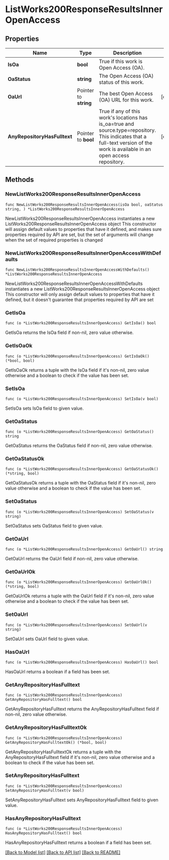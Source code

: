 # ListWorks200ResponseResultsInnerOpenAccess

## Properties

Name | Type | Description | Notes
------------ | ------------- | ------------- | -------------
**IsOa** | **bool** | True if this work is Open Access (OA). | 
**OaStatus** | **string** | The Open Access (OA) status of this work. | 
**OaUrl** | Pointer to **string** | The best Open Access (OA) URL for this work. | [optional] 
**AnyRepositoryHasFulltext** | Pointer to **bool** | True if any of this work&#39;s locations has is_oa&#x3D;true and source.type&#x3D;repository. This indicates that a full-text version of the work is available in an open access repository. | [optional] 

## Methods

### NewListWorks200ResponseResultsInnerOpenAccess

`func NewListWorks200ResponseResultsInnerOpenAccess(isOa bool, oaStatus string, ) *ListWorks200ResponseResultsInnerOpenAccess`

NewListWorks200ResponseResultsInnerOpenAccess instantiates a new ListWorks200ResponseResultsInnerOpenAccess object
This constructor will assign default values to properties that have it defined,
and makes sure properties required by API are set, but the set of arguments
will change when the set of required properties is changed

### NewListWorks200ResponseResultsInnerOpenAccessWithDefaults

`func NewListWorks200ResponseResultsInnerOpenAccessWithDefaults() *ListWorks200ResponseResultsInnerOpenAccess`

NewListWorks200ResponseResultsInnerOpenAccessWithDefaults instantiates a new ListWorks200ResponseResultsInnerOpenAccess object
This constructor will only assign default values to properties that have it defined,
but it doesn't guarantee that properties required by API are set

### GetIsOa

`func (o *ListWorks200ResponseResultsInnerOpenAccess) GetIsOa() bool`

GetIsOa returns the IsOa field if non-nil, zero value otherwise.

### GetIsOaOk

`func (o *ListWorks200ResponseResultsInnerOpenAccess) GetIsOaOk() (*bool, bool)`

GetIsOaOk returns a tuple with the IsOa field if it's non-nil, zero value otherwise
and a boolean to check if the value has been set.

### SetIsOa

`func (o *ListWorks200ResponseResultsInnerOpenAccess) SetIsOa(v bool)`

SetIsOa sets IsOa field to given value.


### GetOaStatus

`func (o *ListWorks200ResponseResultsInnerOpenAccess) GetOaStatus() string`

GetOaStatus returns the OaStatus field if non-nil, zero value otherwise.

### GetOaStatusOk

`func (o *ListWorks200ResponseResultsInnerOpenAccess) GetOaStatusOk() (*string, bool)`

GetOaStatusOk returns a tuple with the OaStatus field if it's non-nil, zero value otherwise
and a boolean to check if the value has been set.

### SetOaStatus

`func (o *ListWorks200ResponseResultsInnerOpenAccess) SetOaStatus(v string)`

SetOaStatus sets OaStatus field to given value.


### GetOaUrl

`func (o *ListWorks200ResponseResultsInnerOpenAccess) GetOaUrl() string`

GetOaUrl returns the OaUrl field if non-nil, zero value otherwise.

### GetOaUrlOk

`func (o *ListWorks200ResponseResultsInnerOpenAccess) GetOaUrlOk() (*string, bool)`

GetOaUrlOk returns a tuple with the OaUrl field if it's non-nil, zero value otherwise
and a boolean to check if the value has been set.

### SetOaUrl

`func (o *ListWorks200ResponseResultsInnerOpenAccess) SetOaUrl(v string)`

SetOaUrl sets OaUrl field to given value.

### HasOaUrl

`func (o *ListWorks200ResponseResultsInnerOpenAccess) HasOaUrl() bool`

HasOaUrl returns a boolean if a field has been set.

### GetAnyRepositoryHasFulltext

`func (o *ListWorks200ResponseResultsInnerOpenAccess) GetAnyRepositoryHasFulltext() bool`

GetAnyRepositoryHasFulltext returns the AnyRepositoryHasFulltext field if non-nil, zero value otherwise.

### GetAnyRepositoryHasFulltextOk

`func (o *ListWorks200ResponseResultsInnerOpenAccess) GetAnyRepositoryHasFulltextOk() (*bool, bool)`

GetAnyRepositoryHasFulltextOk returns a tuple with the AnyRepositoryHasFulltext field if it's non-nil, zero value otherwise
and a boolean to check if the value has been set.

### SetAnyRepositoryHasFulltext

`func (o *ListWorks200ResponseResultsInnerOpenAccess) SetAnyRepositoryHasFulltext(v bool)`

SetAnyRepositoryHasFulltext sets AnyRepositoryHasFulltext field to given value.

### HasAnyRepositoryHasFulltext

`func (o *ListWorks200ResponseResultsInnerOpenAccess) HasAnyRepositoryHasFulltext() bool`

HasAnyRepositoryHasFulltext returns a boolean if a field has been set.


[[Back to Model list]](../README.md#documentation-for-models) [[Back to API list]](../README.md#documentation-for-api-endpoints) [[Back to README]](../README.md)



